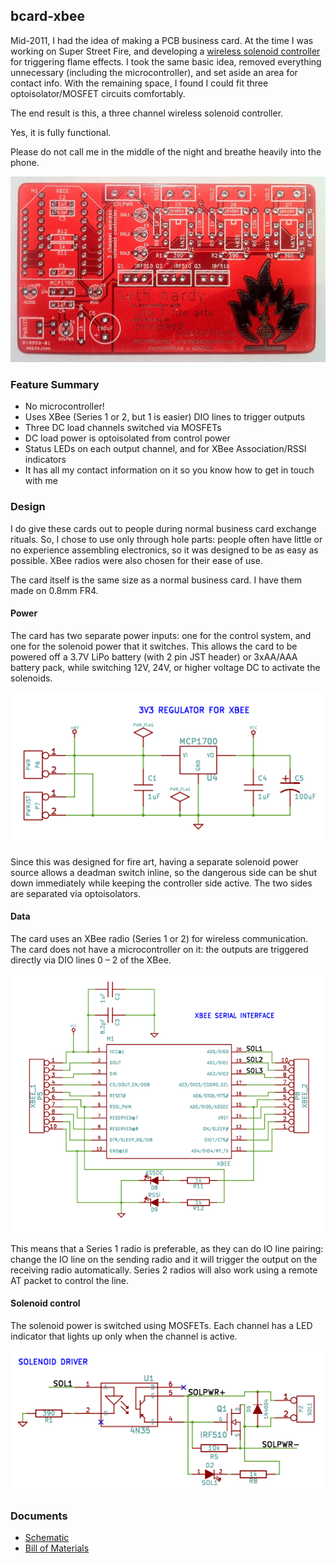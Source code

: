 bcard-xbee
----------

Mid-2011, I had the idea of making a PCB business card. At the time I was working on Super Street Fire, and developing a [wireless solenoid controller](https://github.com/propane-and-electrons/wifire16) for triggering flame effects. I took the same basic idea, removed everything unnecessary (including the microcontroller), and set aside an area for contact info. With the remaining space, I found I could fit three optoisolator/MOSFET circuits comfortably.

The end result is this, a three channel wireless solenoid controller.

Yes, it is fully functional.

Please do not call me in the middle of the night and breathe heavily into the phone.

![bcard-xbee photo](docs/bcard-xbee.jpg)

### Feature Summary

* No microcontroller!
* Uses XBee (Series 1 or 2, but 1 is easier) DIO lines to trigger outputs
* Three DC load channels switched via MOSFETs
* DC load power is optoisolated from control power
* Status LEDs on each output channel, and for XBee Association/RSSI indicators
* It has all my contact information on it so you know how to get in touch with me


### Design
I do give these cards out to people during normal business card exchange rituals. So, I chose to use only through hole parts: people often have little or no experience assembling electronics, so it was designed to be as easy as possible. XBee radios were also chosen for their ease of use.

The card itself is the same size as a normal business card. I have them made on 0.8mm FR4.

#### Power
The card has two separate power inputs: one for the control system, and one for the solenoid power that it switches. This allows the card to be powered off a 3.7V LiPo battery (with 2 pin JST header) or 3xAA/AAA battery pack, while switching 12V, 24V, or higher voltage DC to activate the solenoids.

![bcard-xbee photo](docs/bcard-xbee-power.png)

Since this was designed for fire art, having a separate solenoid power source allows a deadman switch inline, so the dangerous side can be shut down immediately while keeping the controller side active. The two sides are separated via optoisolators.

#### Data
The card uses an XBee radio (Series 1 or 2) for wireless communication. The card does not have a microcontroller on it: the outputs are triggered directly via DIO lines 0 – 2 of the XBee.

![bcard-xbee photo](docs/bcard-xbee-data.png)

This means that a Series 1 radio is preferable, as they can do IO line pairing: change the IO line on the sending radio and it will trigger the output on the receiving radio automatically. Series 2 radios will also work using a remote AT packet to control the line.

#### Solenoid control
The solenoid power is switched using MOSFETs. Each channel has a LED indicator that lights up only when the channel is active.

![bcard-xbee photo](docs/bcard-xbee-solenoid.png)

### Documents

* [Schematic](docs/bcard-xbee-schematic.pdf)
* [Bill of Materials](docs/bcard-xbee-BOM.csv)


